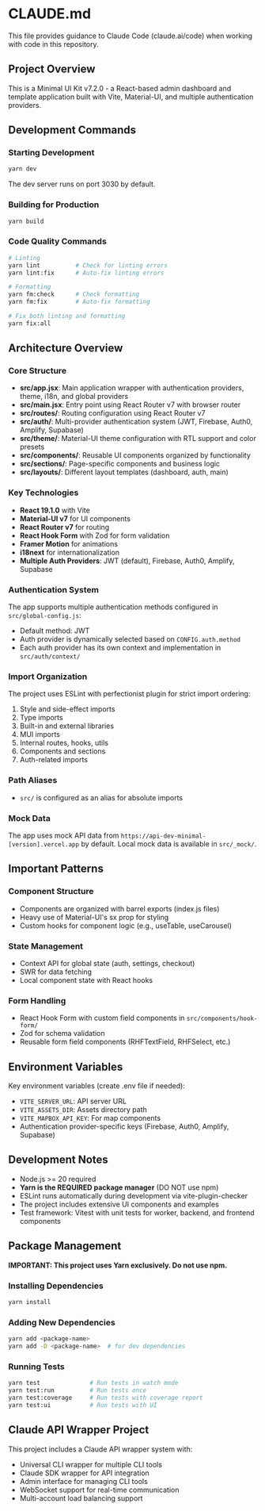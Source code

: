 # CLAUDE.md

This file provides guidance to Claude Code (claude.ai/code) when working with code in this repository.

## Project Overview

This is a Minimal UI Kit v7.2.0 - a React-based admin dashboard and template application built with Vite, Material-UI, and multiple authentication providers.

## Development Commands

### Starting Development
```bash
yarn dev
```
The dev server runs on port 3030 by default.

### Building for Production
```bash
yarn build
```

### Code Quality Commands
```bash
# Linting
yarn lint          # Check for linting errors
yarn lint:fix      # Auto-fix linting errors

# Formatting
yarn fm:check      # Check formatting
yarn fm:fix        # Auto-fix formatting

# Fix both linting and formatting
yarn fix:all
```

## Architecture Overview

### Core Structure
- **src/app.jsx**: Main application wrapper with authentication providers, theme, i18n, and global providers
- **src/main.jsx**: Entry point using React Router v7 with browser router
- **src/routes/**: Routing configuration using React Router v7
- **src/auth/**: Multi-provider authentication system (JWT, Firebase, Auth0, Amplify, Supabase)
- **src/theme/**: Material-UI theme configuration with RTL support and color presets
- **src/components/**: Reusable UI components organized by functionality
- **src/sections/**: Page-specific components and business logic
- **src/layouts/**: Different layout templates (dashboard, auth, main)

### Key Technologies
- **React 19.1.0** with Vite
- **Material-UI v7** for UI components
- **React Router v7** for routing
- **React Hook Form** with Zod for form validation
- **Framer Motion** for animations
- **i18next** for internationalization
- **Multiple Auth Providers**: JWT (default), Firebase, Auth0, Amplify, Supabase

### Authentication System
The app supports multiple authentication methods configured in `src/global-config.js`:
- Default method: JWT
- Auth provider is dynamically selected based on `CONFIG.auth.method`
- Each auth provider has its own context and implementation in `src/auth/context/`

### Import Organization
The project uses ESLint with perfectionist plugin for strict import ordering:
1. Style and side-effect imports
2. Type imports
3. Built-in and external libraries
4. MUI imports
5. Internal routes, hooks, utils
6. Components and sections
7. Auth-related imports

### Path Aliases
- `src/` is configured as an alias for absolute imports

### Mock Data
The app uses mock API data from `https://api-dev-minimal-[version].vercel.app` by default. Local mock data is available in `src/_mock/`.

## Important Patterns

### Component Structure
- Components are organized with barrel exports (index.js files)
- Heavy use of Material-UI's sx prop for styling
- Custom hooks for component logic (e.g., useTable, useCarousel)

### State Management
- Context API for global state (auth, settings, checkout)
- SWR for data fetching
- Local component state with React hooks

### Form Handling
- React Hook Form with custom field components in `src/components/hook-form/`
- Zod for schema validation
- Reusable form field components (RHFTextField, RHFSelect, etc.)

## Environment Variables
Key environment variables (create .env file if needed):
- `VITE_SERVER_URL`: API server URL
- `VITE_ASSETS_DIR`: Assets directory path
- `VITE_MAPBOX_API_KEY`: For map components
- Authentication provider-specific keys (Firebase, Auth0, Amplify, Supabase)

## Development Notes
- Node.js >= 20 required
- **Yarn is the REQUIRED package manager** (DO NOT use npm)
- ESLint runs automatically during development via vite-plugin-checker
- The project includes extensive UI components and examples
- Test framework: Vitest with unit tests for worker, backend, and frontend components

## Package Management
**IMPORTANT: This project uses Yarn exclusively. Do not use npm.**

### Installing Dependencies
```bash
yarn install
```

### Adding New Dependencies
```bash
yarn add <package-name>
yarn add -D <package-name>  # for dev dependencies
```

### Running Tests
```bash
yarn test              # Run tests in watch mode
yarn test:run          # Run tests once
yarn test:coverage     # Run tests with coverage report
yarn test:ui           # Run tests with UI
```

## Claude API Wrapper Project
This project includes a Claude API wrapper system with:
- Universal CLI wrapper for multiple CLI tools
- Claude SDK wrapper for API integration
- Admin interface for managing CLI tools
- WebSocket support for real-time communication
- Multi-account load balancing support